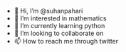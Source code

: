 - 👋 Hi, I’m @suhanpahari
- 👀 I’m interested in mathematics
- 🌱 I’m currently learning python
- 💞️ I’m looking to collaborate on 
- 📫 How to reach me through twitter

<!---
suhanpahari/suhanpahari is a ✨ special ✨ repository because its `README.md` (this file) appears on your GitHub profile.
You can click the Preview link to take a look at your changes.
--->
